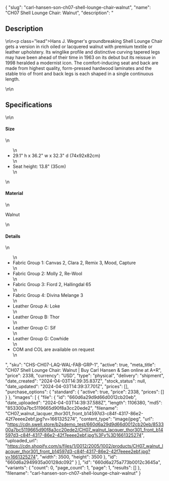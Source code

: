 {
  "slug": "carl-hansen-son-ch07-shell-lounge-chair-walnut",
  "name": "CH07 Shell Lounge Chair: Walnut",
  "description": "<h2>Description</h2>\n<!-- split -->\n<p class=\"lead\">Hans J. Wegner's groundbreaking Shell Lounge Chair gets a version in rich oiled or lacquered walnut with premium textile or leather upholstery. Its winglike profile and distinctive curving tapered legs may have been ahead of their time in 1963 on its debut but its reissue in 1998 heralded a modernist icon. The comfort-inducing seat and back are made from highest quality, form-pressed hardwood laminates and the stable trio of front and back legs is each shaped in a single continuous length.</p>\n<!-- split -->\n<h2>Specifications</h2>\n<!-- split -->\n<h4>Size</h4>\n<ul>\n<li>29.1\" h x 36.2\" w x 32.3\" d (74x92x82cm)</li>\n<li>Seat height: 13.8\" (35cm)</li>\n</ul>\n<h4>Material</h4>\n<p>Walnut</p>\n<h4>Details</h4>\n<ul>\n<li>Fabric Group 1: Canvas 2, Clara 2, Remix 3, Mood, Capture</li>\n<li>Fabric Group 2: Molly 2, Re-Wool</li>\n<li>Fabric Group 3: Fiord 2, Hallingdal 65</li>\n<li>Fabric Group 4: Divina Melange 3</li>\n<li>Leather Group A: Loke</li>\n<li>Leather Group B: Thor</li>\n<li>Leather Group C: Sif</li>\n<li>Leather Group G: Cowhide</li>\n<li>COM and COL are available on request</li>\n</ul>",
  "sku": "CHS-CH07-LAQ-WAL-FAB-GRP-1",
  "active": true,
  "meta_title": "CH07 Shell Lounge Chair: Walnut | Buy Carl Hansen & Søn online at A+R",
  "price": 2338,
  "currency": "USD",
  "type": "physical",
  "delivery": "shipment",
  "date_created": "2024-04-03T14:39:35.837Z",
  "stock_status": null,
  "date_updated": "2024-04-03T14:39:37.701Z",
  "prices": [],
  "purchase_options": {
    "standard": {
      "active": true,
      "price": 2338,
      "prices": []
    }
  },
  "images": [
    {
      "file": {
        "id": "660d6a29d9d66d0012cb20eb",
        "date_uploaded": "2024-04-03T14:39:37.588Z",
        "length": 1106380,
        "md5": "853300a7bc5119665d90f8a3cc20ede2",
        "filename": "CH07_walnut_lacquer_thor301_front_b14597d3-c84f-4317-86e2-42f7eeee2ebf.jpg?v=1661325274",
        "content_type": "image/jpeg",
        "url": "https://cdn.swell.store/b2sdemo_test/660d6a29d9d66d0012cb20eb/853300a7bc5119665d90f8a3cc20ede2/CH07_walnut_lacquer_thor301_front_b14597d3-c84f-4317-86e2-42f7eeee2ebf.jpg%3Fv%3D1661325274",
        "uploaded_url": "https://cdn.shopify.com/s/files/1/0012/2005/1002/products/CH07_walnut_lacquer_thor301_front_b14597d3-c84f-4317-86e2-42f7eeee2ebf.jpg?v=1661325274",
        "width": 3500,
        "height": 3500
      },
      "id": "660d6a2949935a00128dc092"
    }
  ],
  "id": "660d6a275a773b0012c3645a",
  "variants": {
    "count": 0,
    "page_count": 1,
    "page": 1,
    "results": []
  },
  "filename": "carl-hansen-son-ch07-shell-lounge-chair-walnut"
}